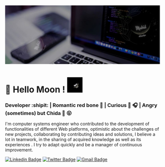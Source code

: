 <p align="center">
  <img src="bannerMadrid2.jpg">
</p>

# 👋 Hello Moon !  <img src="logoMadrid.gif" width="50px">

### Developer :shipit: | Romantic red bone :revolving_hearts: | Curious :eyes: :headphones: | Angry (sometimes) but Chida :poop: :stuck_out_tongue_closed_eyes:

I'm computer systems engineer who contributed to the development of functionalities of different Web platforms, optimistic about the challenges of new projects, collaborating by contributing ideas and solutions, I believe a lot in teamwork, in the sharing of acquired knowledge as well as its experiences . I try to adapt quickly and be a manager of continuous improvement.

[![Linkedin Badge](https://img.shields.io/badge/-MGutierrezH-blue?style=flat&logo=Linkedin&logoColor=white&link=https://www.linkedin.com/in/mgutierrezh)](https://www.linkedin.com/in/mgutierrezh)
[![Twitter Badge](https://img.shields.io/badge/@M_Lobita-1ca0f1?style=flat&labelColor=1ca0f1&logo=twitter&logoColor=white&link=https://twitter.com/M_Lobita)](https://twitter.com/M_Lobita)
[![Gmail Badge](https://img.shields.io/badge/-MGutierrezH-c14438?style=flat&logo=Gmail&logoColor=white&link=mailto:isc.mgutierrezh@gmail.com)](mailto:isc.mgutierrezh@gmail.com)
<!--
**MadriD2ev/MadriD2ev** is a ✨ _special_ ✨ repository because its `README.md` (this file) appears on your GitHub profile.

Here are some ideas to get you started:

- 🔭 I’m currently working on ...
- 🌱 I’m currently learning ...
- 👯 I’m looking to collaborate on ...
- 🤔 I’m looking for help with ...
- 💬 Ask me about ...
- 📫 How to reach me: ...
- 😄 Pronouns: ...
- ⚡ Fun fact: ...
-->
